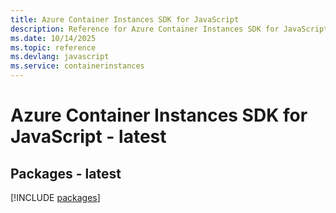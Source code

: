```yaml
---
title: Azure Container Instances SDK for JavaScript
description: Reference for Azure Container Instances SDK for JavaScript
ms.date: 10/14/2025
ms.topic: reference
ms.devlang: javascript
ms.service: containerinstances
---
```

# Azure Container Instances SDK for JavaScript - latest
## Packages - latest
[!INCLUDE [packages](container-instances-index.md)]
